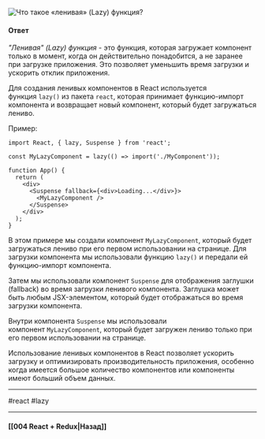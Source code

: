 ![Что такое «ленивая» (Lazy) функция?](https://youtu.be/HBSAjY-xh3k?t=103)

#### Ответ

*"Ленивая" (Lazy) функция* - это функция, которая загружает компонент только в момент, когда он действительно понадобится, а не заранее при загрузке приложения. Это позволяет уменьшить время загрузки и ускорить отклик приложения.

Для создания ленивых компонентов в React используется функция `lazy()` из пакета `react`, которая принимает функцию-импорт компонента и возвращает новый компонент, который будет загружаться лениво.

Пример:

```
import React, { lazy, Suspense } from 'react';

const MyLazyComponent = lazy(() => import('./MyComponent'));

function App() {
  return (
    <div>
      <Suspense fallback={<div>Loading...</div>}>
        <MyLazyComponent />
      </Suspense>
    </div>
  );
}
```

В этом примере мы создали компонент `MyLazyComponent`, который будет загружаться лениво при его первом использовании на странице. Для загрузки компонента мы использовали функцию `lazy()` и передали ей функцию-импорт компонента.

Затем мы использовали компонент `Suspense` для отображения заглушки (fallback) во время загрузки ленивого компонента. Заглушка может быть любым JSX-элементом, который будет отображаться во время загрузки компонента.

Внутри компонента `Suspense` мы использовали компонент `MyLazyComponent`, который будет загружен лениво только при его первом использовании на странице.

Использование ленивых компонентов в React позволяет ускорить загрузку и оптимизировать производительность приложения, особенно когда имеется большое количество компонентов или компоненты имеют больший объем данных.

____
#react #lazy 

____

#### [[004 React + Redux|Назад]]